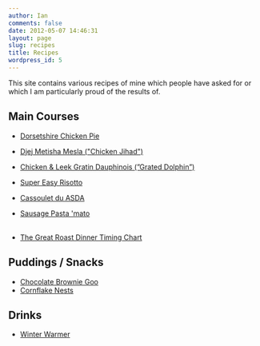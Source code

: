 ```yaml
---
author: Ian
comments: false
date: 2012-05-07 14:46:31
layout: page
slug: recipes
title: Recipes
wordpress_id: 5
---
```


This site contains various recipes of mine which people have asked for or which I am particularly proud of the results of.

## Main Courses
	
  * [Dorsetshire Chicken Pie](./dorsetshire-chicken-pie)
  * [Djej Metisha Mesla ("Chicken Jihad")](./djej-metisha-mesla-chicken-jihad)
  * [Chicken & Leek Gratin Dauphinois (”Grated Dolphin”)](./chicken-leek-gratin-dauphinois-grated-dolphin)
  * [Super Easy Risotto](./super-easy-risotto)
  * [Cassoulet du ASDA](./cassoulet-du-asda)
  * [Sausage Pasta 'mato](./sausage-pasta-mato)<br/><br/>

  * [The Great Roast Dinner Timing Chart](./the-great-roast-dinner-timing-chart)

## Puddings / Snacks
	
  * [Chocolate Brownie Goo](./chocolate-brownie-goo)
  * [Cornflake Nests](./cornflakenests)

## Drinks
	
  * [Winter Warmer](./winter-warmer)
